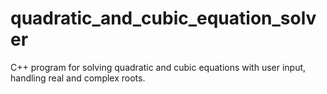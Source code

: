 # quadratic_and_cubic_equation_solver
C++ program for solving quadratic and cubic equations with user input, handling real and complex roots.
